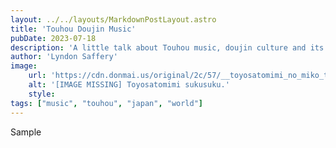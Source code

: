 ```yaml
---
layout: ../../layouts/MarkdownPostLayout.astro
title: 'Touhou Doujin Music'
pubDate: 2023-07-18
description: 'A little talk about Touhou music, doujin culture and its various mediums.'
author: 'Lyndon Saffery'
image:
    url: 'https://cdn.donmai.us/original/2c/57/__toyosatomimi_no_miko_touhou_drawn_by_shigureru__2c577c5d8e4c3c6861f3fc3406723cbf.jpg' 
    alt: '[IMAGE MISSING] Toyosatomimi sukusuku.'
    style:
tags: ["music", "touhou", "japan", "world"]
---
```


Sample